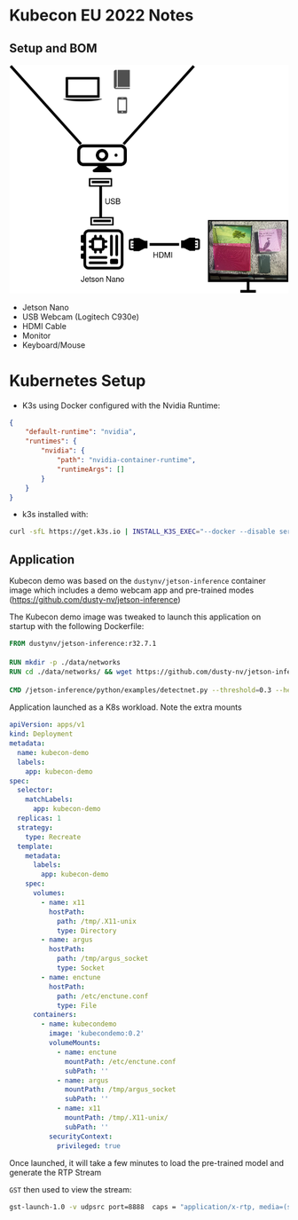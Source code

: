 # Kubecon EU 2022 Notes

## Setup and BOM

![Kubecon setup](kubecon-setup.png)

* Jetson Nano
* USB Webcam (Logitech C930e)
* HDMI Cable
* Monitor
* Keyboard/Mouse

# Kubernetes Setup

* K3s using Docker configured with the Nvidia Runtime:

```json
{
    "default-runtime": "nvidia",
    "runtimes": {
        "nvidia": {
            "path": "nvidia-container-runtime",
            "runtimeArgs": []
        }
    }
}
```

* k3s installed with:

```bash
curl -sfL https://get.k3s.io | INSTALL_K3S_EXEC="--docker --disable servicelb --disable traefik" sh -s -
```

## Application

Kubecon demo was based on the `dustynv/jetson-inference` container image which includes a demo webcam app and pre-trained modes (https://github.com/dusty-nv/jetson-inference)

The Kubecon demo image was tweaked to launch this application on startup with the following Dockerfile:

```dockerfile
FROM dustynv/jetson-inference:r32.7.1

RUN mkdir -p ./data/networks
RUN cd ./data/networks/ && wget https://github.com/dusty-nv/jetson-inference/releases/download/model-mirror-190618/SSD-Mobilenet-v2.tar.gz && tar -zxvf SSD-Mobilenet-v2.tar.gz

CMD /jetson-inference/python/examples/detectnet.py --threshold=0.3 --headless --input-width=1280 --input-height=720 /dev/video0 rtp://192.168.1.218:8888
```

Application launched as a K8s workload. Note the extra mounts

```yaml
apiVersion: apps/v1
kind: Deployment
metadata:
  name: kubecon-demo
  labels:
    app: kubecon-demo
spec:
  selector:
    matchLabels:
      app: kubecon-demo
  replicas: 1
  strategy:
    type: Recreate
  template:
    metadata:
      labels:
        app: kubecon-demo
    spec:
      volumes:
        - name: x11
          hostPath:
            path: /tmp/.X11-unix
            type: Directory
        - name: argus
          hostPath:
            path: /tmp/argus_socket
            type: Socket
        - name: enctune
          hostPath:
            path: /etc/enctune.conf
            type: File
      containers:
        - name: kubecondemo
          image: 'kubecondemo:0.2'
          volumeMounts:
            - name: enctune
              mountPath: /etc/enctune.conf
              subPath: ''
            - name: argus
              mountPath: /tmp/argus_socket
              subPath: ''
            - name: x11
              mountPath: /tmp/.X11-unix/
              subPath: ''
          securityContext:
            privileged: true
```

Once launched, it will take a few minutes to load the pre-trained model and generate the RTP Stream

`GST` then used to view the stream:

```bash
gst-launch-1.0 -v udpsrc port=8888  caps = "application/x-rtp, media=(string)video, clock-rate=(int)90000, encoding-name=(string)H264, payload=(int)96" !  rtph264depay ! decodebin ! videoconvert ! autovideosink
```